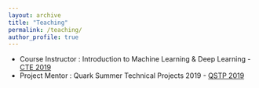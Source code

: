 ```yaml
---
layout: archive
title: "Teaching"
permalink: /teaching/
author_profile: true
---
```


* Course Instructor : Introduction to Machine Learning & Deep Learning -  [CTE 2019](<https://bpgc-cte.org/>)
* Project Mentor : Quark Summer Technical Projects 2019 - [QSTP 2019](<https://sites.google.com/view/qstp19/home>)